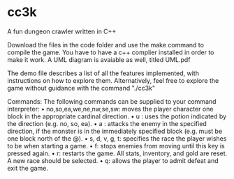 # cc3k
A fun dungeon crawler written in C++

Download the files in the code folder and use the make command to compile the game. You have to have a c++ complier installed in order to make it work. 
A UML diagram is avaiable as well, titled UML.pdf

The demo file describes a list of all the features implemented, with instructions on how to explore them. Alternatively, feel free to explore the game without guidance with the command "./cc3k"

Commands: 
The following commands can be supplied to your command interpreter:
• no,so,ea,we,ne,nw,se,sw: moves the player character one block in the appropriate cardinal direction.
• u <direction>: uses the potion indicated by the direction (e.g. no, so, ea).
• a <direction>: attacks the enemy in the specified direction, if the monster is in the immediately
specified block (e.g. must be one block north of the @).
• s, d, v, g, t: specifies the race the player wishes to be when starting a game.
• f: stops enemies from moving until this key is pressed again.
• r: restarts the game. All stats, inventory, and gold are reset. A new race should be selected.
• q: allows the player to admit defeat and exit the game.
